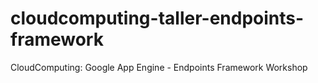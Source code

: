 # cloudcomputing-taller-endpoints-framework
CloudComputing: Google App Engine -  Endpoints Framework Workshop
